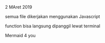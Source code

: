 2 MAret 2019

semua file dikerjakan menggunakan Javascript


function bisa langsung dipanggil lewat terminal


Mermaid 4 you